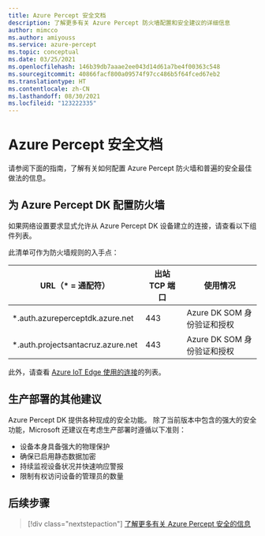 ```yaml
---
title: Azure Percept 安全文档
description: 了解更多有关 Azure Percept 防火墙配置和安全建议的详细信息
author: mimcco
ms.author: amiyouss
ms.service: azure-percept
ms.topic: conceptual
ms.date: 03/25/2021
ms.openlocfilehash: 146b39db7aaae2ee043d14d61a7be4f00363c548
ms.sourcegitcommit: 40866facf800a09574f97cc486b5f64fced67eb2
ms.translationtype: HT
ms.contentlocale: zh-CN
ms.lasthandoff: 08/30/2021
ms.locfileid: "123222335"
---
```

# <a name="azure-percept-security-recommendations"></a>Azure Percept 安全文档

请参阅下面的指南，了解有关如何配置 Azure Percept 防火墙和普遍的安全最佳做法的信息。

## <a name="configuring-firewalls-for-azure-percept-dk"></a>为 Azure Percept DK 配置防火墙

如果网络设置要求显式允许从 Azure Percept DK 设备建立的连接，请查看以下组件列表。

此清单可作为防火墙规则的入手点：

|URL（* = 通配符）|出站 TCP 端口|使用情况|
|-------------------|------------------|---------|
|*.auth.azureperceptdk.azure.net|443|Azure DK SOM 身份验证和授权|
|*.auth.projectsantacruz.azure.net|443|Azure DK SOM 身份验证和授权|

此外，请查看 [Azure IoT Edge 使用的连接](../iot-edge/production-checklist.md#allow-connections-from-iot-edge-devices)的列表。

## <a name="additional-recommendations-for-deployment-to-production"></a>生产部署的其他建议

Azure Percept DK 提供各种现成的安全功能。 除了当前版本中包含的强大的安全功能，Microsoft 还建议在考虑生产部署时遵循以下准则：

- 设备本身具备强大的物理保护
- 确保已启用静态数据加密
- 持续监视设备状况并快速响应警报
- 限制有权访问设备的管理员的数量

## <a name="next-steps"></a>后续步骤

> [!div class="nextstepaction"]
> [了解更多有关 Azure Percept 安全的信息](./overview-percept-security.md)